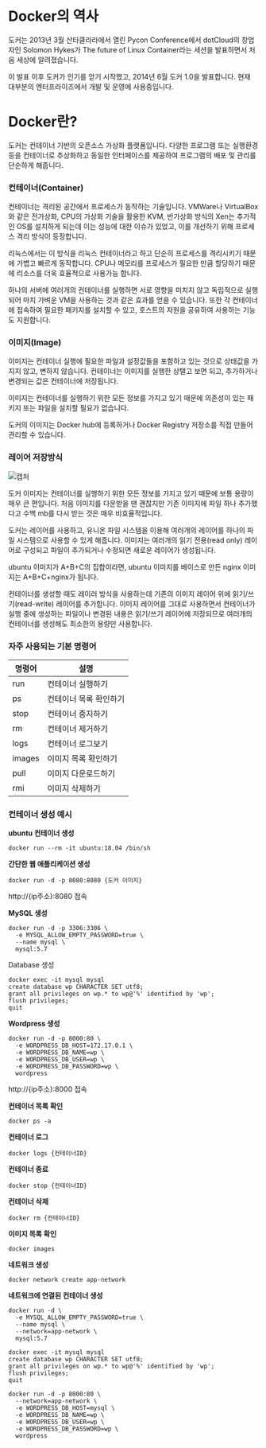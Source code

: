 # Docker의 역사

도커는 2013년 3월 산타클라라에서 열린 Pycon Conference에서 dotCloud의 창업자인 Solomon Hykes가 The future of Linux Container라는 세션을 발표하면서 처음 세상에 알려졌습니다.

이 발표 이후 도커가 인기를 얻기 시작했고, 2014년 6월 도커 1.0을 발표합니다. 현재 대부분의 엔터프라이즈에서 개발 및 운영에 사용중입니다.

# Docker란?

도커는 컨테이너 기반의 오픈소스 가상화 플랫폼입니다. 다양한 프로그램 또는 실행환경 등을 컨테이너로 추상화하고 동일한 인터페이스를 제공하여 프로그램의 배포 및 관리를 단순하게 해줍니다.

### 컨테이너(Container)

컨테이너는 격리된 공간에서 프로세스가 동작하는 기술입니다. VMWare나 VirtualBox와 같은 전가상화, CPU의 가상화 기술을 활용한 KVM, 반가상화 방식의 Xen는 추가적인 OS를 설치하게 되는데 이는 성능에 대한 이슈가 있었고, 이를 개선하기 위해 프로세스 격리 방식이 등장합니다.

리눅스에서는 이 방식을 리눅스 컨테이너라고 하고 단순히 프로세스를 격리시키기 때문에 가볍고 빠르게 동작합니다. CPU나 메모리를 프로세스가 필요한 만큼 할당하기 때문에 리소스를 더욱 효율적으로 사용가능 합니다.

하나의 서버에 여러개의 컨테이너를 실행하면 서로 영향을 미치지 않고 독립적으로 실행되어 마치 가벼운 VM을 사용하는 것과 같은 효과를 얻을 수 있습니다. 또한 각 컨테이너에 접속하여 필요한 패키지를 설치할 수 있고, 호스트의 자원을 공유하여 사용하는 기능도 지원합니다.

### 이미지(Image)

이미지는 컨테이너 실행에 필요한 파일과 설정값들을 포함하고 있는 것으로 상태값을 가지지 않고, 변하지 않습니다. 컨테이너는 이미지를 실행한 상탤고 보면 되고, 추가하거나 변경되는 값은 컨테이너에 저장됩니다.

이미지는 컨테이너를 실행하기 위한 모든 정보를 가지고 있기 때문에 의존성이 있는 패키지 또는 파일을 설치할 필요가 없습니다.

도커의 이미지는 Docker hub에 등록하거나 Docker Registry 저장소를 직접 만들어 관리할 수 있습니다.

### 레이어 저장방식

![캡처](https://user-images.githubusercontent.com/37721713/71538700-adf8dd80-2972-11ea-9bb5-e5ee1d419f8d.PNG)

도커 이미지는 컨테이너를 실행하기 위한 모든 정보를 가지고 있기 때문에 보통 용량이 매우 큰 편입니다. 처음 이미지를 다운받을 땐 괜찮지만 기존 이미지에 파일 하나 추가했다고 수백 mb를 다시 받는 것은 매우 비효율적입니다.

도커는 레이어를 사용하고, 유니온 파일 시스템을 이용해 여러개의 레이어를 하나의 파일 시스템으로 사용할 수 있게 해줍니다. 이미지는 여러개의 읽기 전용(read only) 레이어로 구성되고 파일이 추가되거나 수정되면 새로운 레이어가 생성됩니다.

ubuntu 이미지가 A+B+C의 집합이라면, ubuntu 이미지를 베이스로 만든 nginx 이미지는 A+B+C+nginx가 됩니다. 

컨테이너를 생성할 때도 레이러 방식을 사용하는데 기존의 이미지 레이어 위에 읽기/쓰기(read-write) 레이어를 추가합니다. 이미지 레이어를 그대로 사용하면서 컨테이너가 실행 중에 생성하는 파일이나 변경된 내용은 읽기/쓰기 레이어에 저장되므로 여러개의 컨테이너를 생성해도 최소한의 용량만 사용합니다.

### 자주 사용되는 기본 명령어

| 명령어  |  설명  |
|---|---|
| run | 컨테이너 실행하기 |
| ps | 컨테이너 목록 확인하기 |
| stop | 컨테이너 중지하기 |
| rm | 컨테이너 제거하기 |
| logs | 컨테이너 로그보기 |
| images | 이미지 목록 확인하기 |
| pull | 이미지 다운로드하기 |
| rmi | 이미지 삭제하기 |

### 컨테이너 생성 예시

**ubuntu 컨테이너 생성**

```
docker run --rm -it ubuntu:18.04 /bin/sh
```

**간단한 웹 애플리케이션 생성**

```
docker run -d -p 8080:8080 {도커 이미지}
```

http://{ip주소}:8080 접속

**MySQL 생성**

```
docker run -d -p 3306:3306 \
  -e MYSQL_ALLOW_EMPTY_PASSWORD=true \
  --name mysql \
  mysql:5.7
```

Database 생성

```
docker exec -it mysql mysql
create database wp CHARACTER SET utf8;
grant all privileges on wp.* to wp@'%' identified by 'wp';
flush privileges;
quit
```

**Wordpress 생성**

```
docker run -d -p 8000:80 \
  -e WORDPRESS_DB_HOST=172.17.0.1 \
  -e WORDPRESS_DB_NAME=wp \
  -e WORDPRESS_DB_USER=wp \
  -e WORDPRESS_DB_PASSWORD=wp \
  wordpress
```

http://{ip주소}:8000 접속

**컨테이너 목록 확인**

```
docker ps -a
```

**컨테이너 로그**

```
docker logs {컨테이너ID}
```

**컨테이너 종료**

```
docker stop {컨테이너ID}
```

**컨테이너 삭제**

```
docker rm {컨테이너ID}
```

**이미지 목록 확인**

```
docker images
```

**네트워크 생성**

```
docker network create app-network
```

**네트워크에 연결된 컨테이너 생성**

```
docker run -d \
  -e MYSQL_ALLOW_EMPTY_PASSWORD=true \
  --name mysql \
  --network=app-network \
  mysql:5.7
```

```
docker exec -it mysql mysql
create database wp CHARACTER SET utf8;
grant all privileges on wp.* to wp@'%' identified by 'wp';
flush privileges;
quit
```

```
docker run -d -p 8000:80 \
  --network=app-network \
  -e WORDPRESS_DB_HOST=mysql \
  -e WORDPRESS_DB_NAME=wp \
  -e WORDPRESS_DB_USER=wp \
  -e WORDPRESS_DB_PASSWORD=wp \
  wordpress
```
